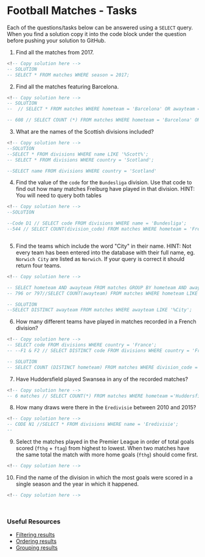 # Football Matches - Tasks

Each of the questions/tasks below can be answered using a `SELECT` query. When you find a solution copy it into the code block under the question before pushing your solution to GitHub.

1) Find all the matches from 2017.

```sql
<!-- Copy solution here -->
-- SOLUTION
-- SELECT * FROM matches WHERE season = 2017;

```

2) Find all the matches featuring Barcelona.

```sql
<!-- Copy solution here -->
-- SOLUTION 
--  // SELECT * FROM matches WHERE hometeam = 'Barcelona' OR awayteam = 'Barcelona';

-- 608 // SELECT COUNT (*) FROM matches WHERE hometeam = 'Barcelona' OR awayteam = 'Barcelona';

```

3) What are the names of the Scottish divisions included?

```sql
<!-- Copy solution here -->
--SOLUTION
--SELECT * FROM divisions WHERE name LIKE '%Scott%';
-- SELECT * FROM divisions WHERE country = 'Scotland';

--SELECT name FROM divisions WHERE country = 'Scotland'


```

4) Find the value of the `code` for the `Bundesliga` division. Use that code to find out how many matches Freiburg have played in that division. HINT: You will need to query both tables

```sql
<!-- Copy solution here -->
--SOLUTION

--Code D1 // SELECT code FROM divisions WHERE name = 'Bundesliga';
--544 // SELECT COUNT(division_code) FROM matches WHERE hometeam = 'Freiburg' OR awayteam = 'Freiburg';



```

5)  Find the teams which include the word "City" in their name. HINT: Not every team has been entered into the database with their full name, eg. `Norwich City` are listed as `Norwich`. If your query is correct it should return four teams.

```sql
<!-- Copy solution here -->

-- SELECT hometeam AND awayteam FROM matches GROUP BY hometeam AND awayteam = '%City%';
-- 796 or 797//SELECT COUNT(awayteam) FROM matches WHERE hometeam LIKE '%City' OR awayteam LIKE 'City';

-- SOLUTION
--SELECT DISTINCT awayteam FROM matches WHERE awayteam LIKE '%City';


```

6) How many different teams have played in matches recorded in a French division?

```sql
<!-- Copy solution here -->
-- SELECT code FROM divisions WHERE country = 'France'; 
-- --F1 & F2 // SELECT DISTINCT code FROM divisions WHERE country = 'France'; 

-- SOLUTION
-- SELECT COUNT (DISTINCT hometeam) FROM matches WHERE division_code = 'F1' OR division_code = 'F2'; 

```

7) Have Huddersfield played Swansea in any of the recorded matches?

```sql
<!-- Copy solution here -->
-- 6 matches // SELECT COUNT(*) FROM matches WHERE hometeam ='Huddersfield' AND awayteam = 'Swansea';

```

8) How many draws were there in the `Eredivisie` between 2010 and 2015?

```sql
<!-- Copy solution here -->
-- CODE N1 //SELECT * FROM divisions WHERE name = 'Eredivisie';
-- 


```

9) Select the matches played in the Premier League in order of total goals scored (`fthg` + `ftag`) from highest to lowest. When two matches have the same total the match with more home goals (`fthg`) should come first. 

```sql
<!-- Copy solution here -->


```

10) Find the name of the division in which the most goals were scored in a single season and the year in which it happened.

```sql
<!-- Copy solution here -->




```

### Useful Resources

- [Filtering results](https://www.w3schools.com/sql/sql_where.asp)
- [Ordering results](https://www.w3schools.com/sql/sql_orderby.asp)
- [Grouping results](https://www.w3schools.com/sql/sql_groupby.asp)